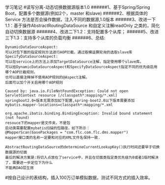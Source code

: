 学习笔记
#读写分离-动态切换数据源版本1.0
######1、基于Spring/Spring Boot，配置多个数据源(例如2个，master 和slave)
######2、根据具体的Service 方法是否会操作数据，注入不同的数据源,1.0版本
######3、改进一下1.1：基于操作AbstractRoutingDataSource 和自定义注解readOnly 之类的，简化自动切换数据源
######4、改进二下1.2：支持配置多个从库；
######5、改进三下1.3：支持多个从库的负载均衡
######6、总结:
```
DynamicDataSourceAspect:
可以对包下面的指定规则方法进行AOP拦截，通过取模运算轮询的选取slave库
SpecifyDataSourceAspect:
可以在service上的方法上添加TargetDataSource注解，指定使用哪个slave库。
可以给DynamicDataSourceAspect和SpecifyDataSourceAspect指定不同的优先级启用哪个AOP拦截规则，
也可以直接注释掉不使用AOP规则的@Aspect注解。
后面可以加个开关启用哪个AOP规则
```
```
Caused by: java.io.FileNotFoundException: Could not open ServletContext resource [/classpath*:mapping/*.xml]
springboot2.0+版本无需添加如下配置,spring-boot2.0以下版本需要添加
mybatis.mapper-locations=classpath*:mapping/*.xml
```

```
org.apache.ibatis.binding.BindingException: Invalid bound statement (not found)
resouce下的mapper是文件夹，不是包
启动类需要配置mybatis扫描的包路径，如下所示：
@MapperScan(basePackages = "com.flc.com.flc.dms.mapper")
mapper接口类的名称一定要和对应的XML文件名保持一致.
```

```
AbstractRoutingDataSource的determineCurrentLookupKey()执行时间还要早于切换数据源的切面
最后的解决方案是:将切入点放在了service中，并且在切面类指定类优先级为0或者1临时解决了，需要进一步定位下为什么
不能再DAO层生效
```

#按自己设计的表结构，插入100万订单模拟数据，测试不同方式的插入效率。